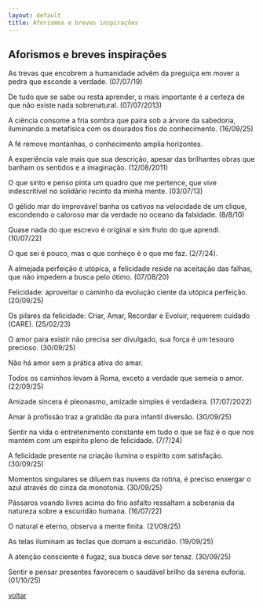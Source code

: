 ```yaml
---
layout: default
title: Aforismos e breves inspirações
--- 
```


## Aforismos e breves inspirações

As trevas que encobrem a humanidade advêm da preguiça em mover a pedra que esconde a verdade. (07/07/19)

De tudo que se sabe ou resta aprender, o mais importante é a certeza de que não existe nada sobrenatural. (07/07/2013)

A ciência consome a fria sombra que paira sob a árvore da sabedoria, iluminando a metafísica com os dourados fios do conhecimento. (16/09/25)

A fé remove montanhas, o conhecimento amplia horizontes.

A experiência vale mais que sua descrição, apesar das brilhantes obras que banham os sentidos e a imaginação. (12/08/2011)

O que sinto e penso pinta um quadro que me pertence, que vive indescritível no solidário recinto da minha mente. (03/07/13)

O gélido mar do improvável banha os cativos na velocidade de um clique, escondendo o caloroso mar da verdade no oceano da falsidade. (8/8/10)

Quase nada do que escrevo é original e sim fruto do que aprendi. (10/07/22)

O que sei é pouco, mas o que conheço é o que me faz. (2/7/24).

A almejada perfeição é utópica, a felicidade reside na aceitação das falhas, que não impedem a busca pelo ótimo. (07/08/20)

Felicidade: aproveitar o caminho da evolução ciente da utópica perfeição. (20/09/25)

Os pilares da felicidade: Criar, Amar, Recordar e Evoluir, requerem cuidado (CARE). (25/02/23)

O amor para existir não precisa ser divulgado, sua força é um tesouro precioso. (30/09/25)

Não há amor sem a prática ativa do amar.

Todos os caminhos levam à Roma, exceto a verdade que semeia o amor. (22/09/25)

Amizade sincera é pleonasmo, amizade simples é verdadeira. (17/07/2022)

Amar à profissão traz a gratidão da pura infantil diversão. (30/09/25)

Sentir na vida o entretenimento constante em tudo o que se faz é o que nos mantém com um espírito pleno de felicidade. (7/7/24)

A felicidade presente na criação ilumina o espírito com satisfação. (30/09/25)

Momentos singulares se diluem nas nuvens da rotina, é preciso enxergar o azul através do cinza da monotonia. (30/09/25)

Pássaros voando livres acima do frio asfalto ressaltam a soberania da natureza sobre a escuridão humana. (16/07/22)

O natural é eterno, observa a mente finita. (21/09/25)

As telas iluminam as teclas que domam a escuridão. (19/09/25)

A atenção consciente é fugaz, sua busca deve ser tenaz. (30/09/25)

Sentir e pensar presentes favorecem o saudável brilho da serena euforia. (01/10/25)

[voltar](./)